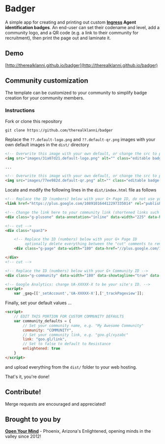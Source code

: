 # Badger

A simple app for creating and printing out custom **[Ingress](http://ingress.com) Agent identification badges**. An end-user can set their codename and level, add a community logo, and a QR code (e.g. a link to their community for recruitment), then print the page out and laminate it.

## Demo

[http://therealklanni.github.io/badger](http://therealklanni.github.io/badger)

## Community customization

The template can be customized to your community to simplify badge creation for your community members.

### Instructions

Fork or clone this repository

```
git clone https://github.com/therealklanni/badger
```

Replace the `??.default-logo.png` and `??.default-qr.png` images with your own default images in the `dist/` directory

```html
<!-- Overwrite this image with your own default, or change the src to point to your image location -->
<img src="images/31a07d21.default-logo.png" alt="" class="editable badge-logo">

...

<!-- Overwrite this image with your own default, or change the src to point to your image location -->
<img src="images/77ee982d.default-qr.png" alt="" class="editable badge-qr">
```

Locate and modify the following lines in the `dist/index.html` file as follows

```html
<!-- Replace the ID (numbers) below with your G+ Page ID, do not use your community ID -->
<link href="https://plus.google.com/108910164412297335014" rel="publisher">
```

```html
<!-- Change the link here to your community link (shortened links such as goo.gl or tinyurl.com will not work here) -->
<div class="g-plusone" data-annotation="inline" data-width="225" data-href="http://therealklanni.github.io/badger/"></div>
```

```html
<!-- cut -->
<div class="span3">

	<!-- Replace the ID (numbers) below with your G+ Page ID
	     optionally delete everything between the "cut" comments to remove -->
	<div class="g-page" data-width="180" data-href="//plus.google.com/108910164412297335014"></div>

</div>
<!-- cut -->
```

```html
<!-- Replace the ID (numbers) below with your G+ Community ID -->
<div class="g-community" data-width="180" data-showtagline="true" data-href="//plus.google.com/communities/115566167479601650426"></div>
```

```html
<!-- Google Analytics: change UA-XXXXX-X to be your site's ID. -->
<script>
	var _gaq=[['_setAccount','UA-XXXXX-X'],['_trackPageview']];
```

Finally, set your default values ...

```html
<script>
	// EDIT THIS PORTION FOR CUSTOM COMMUNITY DEFAULTS
	var community_defaults = {
		// Set your community name, e.g. "My Awesome Community"
		community: "COMMUNITY",
		// Set your community link, e.g. "goo.gl/xyzabc"
		link: "goo.gl/link",
		// Set to false to default to Resistance
		enlightened: true
	}
</script>
```

and upload everything from the `dist/` folder to your web hosting.

That's it, you're done!

## Contribute!

Merge requests are encouraged and appreciated!

## Brought to you by

**[Open Your Mind](http://goo.gl/ResXD)** - Phoenix, Arizona's Enlightened, opening minds in the valley since 2012!
